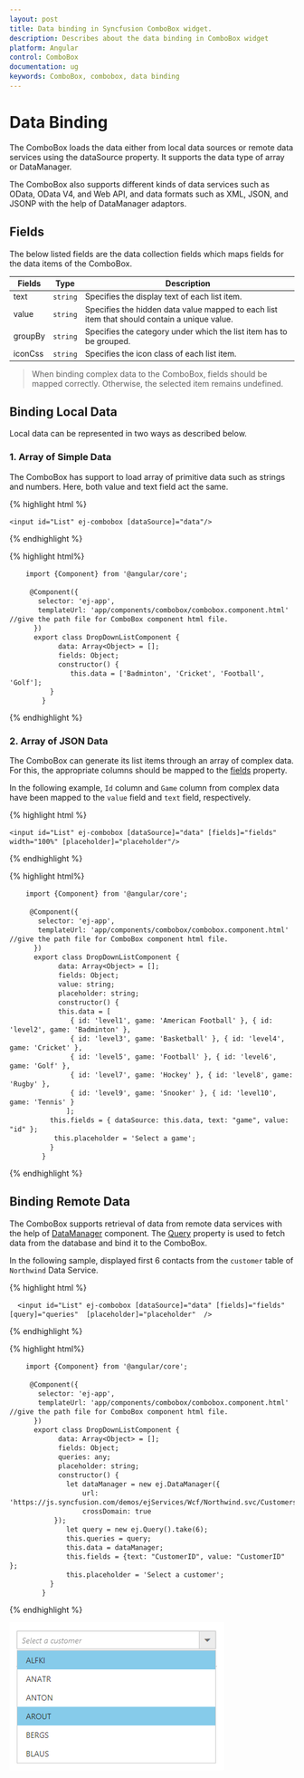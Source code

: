 ```yaml
---
layout: post
title: Data binding in Syncfusion ComboBox widget.
description: Describes about the data binding in ComboBox widget
platform: Angular
control: ComboBox
documentation: ug
keywords: ComboBox, combobox, data binding
---
```


# Data Binding

The ComboBox loads the data either from local data sources or remote data services using the dataSource property. It supports the data type of array or DataManager.

The ComboBox also supports different kinds of data services such as OData, OData V4, and Web API, and data formats such as XML, JSON, and JSONP with the help of DataManager adaptors.

## Fields

The below listed fields are the data collection fields which maps fields for the data items of the ComboBox. 

| Fields | Type | Description |
|------|------|-------------|
| text |  `string` | Specifies the display text of each list item. |
| value |  `string` | Specifies the hidden data value mapped to each list item that should contain a unique value. |
| groupBy |  `string` | Specifies the category under which the list item has to be grouped. |
| iconCss |  `string` | Specifies the icon class of each list item. |

> When binding complex data to the ComboBox, fields should be mapped correctly. Otherwise, the selected item remains undefined.

## Binding Local Data

Local data can be represented in two ways as described below.

### 1. Array of Simple Data

The ComboBox has support to load array of primitive data such as strings and numbers. Here, both value and text field act the same.

{% highlight html %}
	
	<input id="List" ej-combobox [dataSource]="data"/>
			
{% endhighlight %}
	
{% highlight html%}	
	
		import {Component} from '@angular/core';

         @Component({
           selector: 'ej-app',
           templateUrl: 'app/components/combobox/combobox.component.html' //give the path file for ComboBox component html file.
          })
          export class DropDownListComponent {
                data: Array<Object> = [];
                fields: Object;
                constructor() {
                   this.data = ['Badminton', 'Cricket', 'Football', 'Golf'];
              }
            }		
	
{% endhighlight %}

### 2. Array of JSON Data

The ComboBox can generate its list items through an array of complex data. For this, the appropriate columns should be mapped to the [fields](https://help.syncfusion.com/api/js/ejcombobox#members:fields) property.

In the following example, `Id` column and `Game` column from complex data have been mapped to the `value` field and `text` field, respectively.

{% highlight html %}
	
	<input id="List" ej-combobox [dataSource]="data" [fields]="fields" width="100%" [placeholder]="placeholder"/>
			
{% endhighlight %}
		
{% highlight html%}	
	
		import {Component} from '@angular/core';

         @Component({
           selector: 'ej-app',
           templateUrl: 'app/components/combobox/combobox.component.html' //give the path file for ComboBox component html file.
          })
          export class DropDownListComponent {
                data: Array<Object> = [];
                fields: Object;
                value: string;
				placeholder: string;
                constructor() {
                this.data = [
                   { id: 'level1', game: 'American Football' }, { id: 'level2', game: 'Badminton' },
	               { id: 'level3', game: 'Basketball' }, { id: 'level4', game: 'Cricket' },
	               { id: 'level5', game: 'Football' }, { id: 'level6', game: 'Golf' },
	               { id: 'level7', game: 'Hockey' }, { id: 'level8', game: 'Rugby' },
	               { id: 'level9', game: 'Snooker' }, { id: 'level10', game: 'Tennis' }
                  ];
              this.fields = { dataSource: this.data, text: "game", value: "id" };
			   this.placeholder = 'Select a game';
              }
            }		
	
{% endhighlight %}

## Binding Remote Data

The ComboBox supports retrieval of data from remote data services with the help of [DataManager](https://help.syncfusion.com/js/datamanager/getting-started) component. The [Query](https://help.syncfusion.com/api/js/ejquery) property is used to fetch data from the database and bind it to the ComboBox.

In the following sample, displayed first 6 contacts from the `customer` table of `Northwind` Data Service.

{% highlight html %}
	
	  <input id="List" ej-combobox [dataSource]="data" [fields]="fields" [query]="queries"  [placeholder]="placeholder"  />
			
{% endhighlight %}
	
{% highlight html%}	
	
		import {Component} from '@angular/core';

         @Component({
           selector: 'ej-app',
           templateUrl: 'app/components/combobox/combobox.component.html' //give the path file for ComboBox component html file.
          })
          export class DropDownListComponent {
                data: Array<Object> = [];
                fields: Object;
				queries: any;
				placeholder: string;
                constructor() {
                  let dataManager = new ej.DataManager({
                      url: 'https://js.syncfusion.com/demos/ejServices/Wcf/Northwind.svc/Customers',
                      crossDomain: true
               });
                  let query = new ej.Query().take(6);
                  this.queries = query;
		          this.data = dataManager;
                  this.fields = {text: "CustomerID", value: "CustomerID" };
				  this.placeholder = 'Select a customer';
              }
            }		
	
{% endhighlight %}

![](DataBinding_images/DataBinding_image1.png)